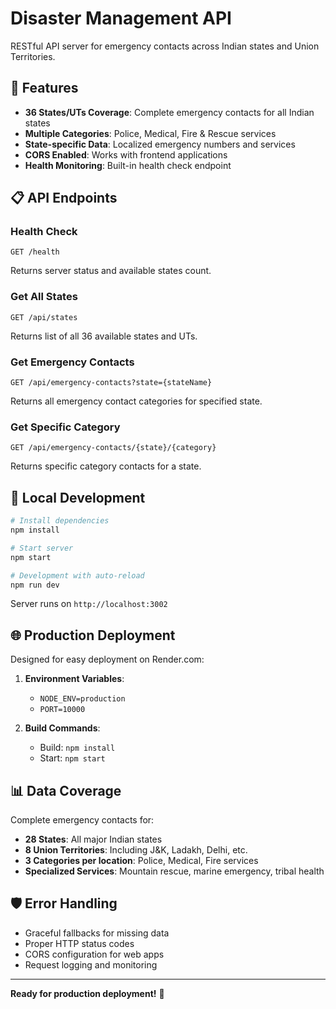 # Disaster Management API

RESTful API server for emergency contacts across Indian states and Union Territories.

## 🚀 Features

- **36 States/UTs Coverage**: Complete emergency contacts for all Indian states
- **Multiple Categories**: Police, Medical, Fire & Rescue services
- **State-specific Data**: Localized emergency numbers and services
- **CORS Enabled**: Works with frontend applications
- **Health Monitoring**: Built-in health check endpoint

## 📋 API Endpoints

### Health Check
```
GET /health
```
Returns server status and available states count.

### Get All States
```
GET /api/states
```
Returns list of all 36 available states and UTs.

### Get Emergency Contacts
```
GET /api/emergency-contacts?state={stateName}
```
Returns all emergency contact categories for specified state.

### Get Specific Category
```
GET /api/emergency-contacts/{state}/{category}
```
Returns specific category contacts for a state.

## 🔧 Local Development

```bash
# Install dependencies
npm install

# Start server
npm start

# Development with auto-reload
npm run dev
```

Server runs on `http://localhost:3002`

## 🌐 Production Deployment

Designed for easy deployment on Render.com:

1. **Environment Variables**:
   - `NODE_ENV=production`
   - `PORT=10000`

2. **Build Commands**:
   - Build: `npm install`
   - Start: `npm start`

## 📊 Data Coverage

Complete emergency contacts for:
- **28 States**: All major Indian states
- **8 Union Territories**: Including J&K, Ladakh, Delhi, etc.
- **3 Categories per location**: Police, Medical, Fire services
- **Specialized Services**: Mountain rescue, marine emergency, tribal health

## 🛡️ Error Handling

- Graceful fallbacks for missing data
- Proper HTTP status codes
- CORS configuration for web apps
- Request logging and monitoring

---

**Ready for production deployment!** 🚀
